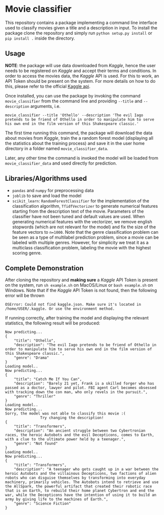 # Movie classifier

This repository contains a package implementing a command line interface used to classify movies given a title and a description in input. To install the package clone the repository and simply run `python setup.py install` or `pip install .` inside the directory.

## Usage

**NOTE**: the package will use data downloaded from *Kaggle*, hence the user needs to be registered on *Kaggle* and accept their terms and conditions. In order to access the movies data, the *Kaggle* API is used. For this to work, an API Token should be present on the system. For more details on how to do this, please refer to the official [Kaggle api](https://github.com/Kaggle/kaggle-api#api-credentials).

Once installed, you can use the package by invoking the command `movie_classifier` from the command line and providing `--title` and `--description` arguments, i.e.
```
movie_classifier --title 'Othello' --description 'The evil Iago pretends to be friend of Othello in order to manipulate him to serve his own end in the film version of this Shakespeare classic.'
```
The first time running this command, the package will download the data about movies from *Kaggle*, train the a random forest model (displaying all the statistics about the training process) and save it in the user home directory in a folder named `movie_classifier_data`.

Later, any other time the command is invoked the model will be loaded from `movie_classifier_data` and used directly for prediction.

## Libraries/Algorithms used

- `pandas` and `numpy` for preprocessing data
- `joblib` to save and load the model
- `scikit_learn`: `RandomForestClassifier` for the implementation of the classification algorithm, `TfidfVectorizer` to generate numerical features starting from the description text of the movie. Parameters of the classifier have not been tuned and default values are used. When generating numerical features with the vectorizer, we remove english stopwords (which are not relevant for the model) and fix the size of the feature vectors to `n=1000`. Note that the genre classification problem can be seen as a type of multilabel prediction problem, since a movie can be labeled with multiple genres. However, for simplicity we treat it as a multiclass classification problem, labeling the movie with the highest scoring genre.

## Complete Demonstration

After cloning the repository and **making sure** a *Kaggle* API Token is present on the system, run `sh example.sh` on MacOS/Linux or `bash example.sh` on Windows. Note that if the *Kaggle* API Token is not found, then the following error will be thrown
```
OSError: Could not find kaggle.json. Make sure it's located in /home/USER/.kaggle. Or use the environment method.
```
If running correctly, after training the model and displaying the relevant statistics, the following result will be produced:
```
Now predicting...
{
    "title": "Othello",
    "description": "The evil Iago pretends to be friend of Othello in order to manipulate him to serve his own end in the film version of this Shakespeare classic.",
    "genre": "Drama"
}
Loading model..
Now predicting...
{
    "title": "Catch Me If You Can",
    "description": "Barely 21 yet, Frank is a skilled forger who has passed as a doctor, lawyer and pilot. FBI agent Carl becomes obsessed with tracking down the con man, who only revels in the pursuit.",
    "genre": "Thriller"
}
Loading model..
Now predicting...
Sorry, the model was not able to classify this movie :(
                Try changing the description!
{
    "title": "Transformers",
    "description": "An ancient struggle between two Cybertronian races, the heroic Autobots and the evil Decepticons, comes to Earth, with a clue to the ultimate power held by a teenager.",
    "genre": "Not found"
}
Loading model..
Now predicting...
{
    "title": "Transformers",
    "description": "A teenager who gets caught up in a war between the heroic Autobots and the villainous Decepticons, two factions of alien robots who can disguise themselves by transforming into everyday machinery, primarily vehicles. The Autobots intend to retrieve and use the AllSpark, the powerful artifact that created their robotic race that is on Earth, to rebuild their home planet Cybertron and end the war, while the Decepticons have the intention of using it to build an army by giving life to the machines of Earth.",
    "genre": "Science Fiction"
}
```